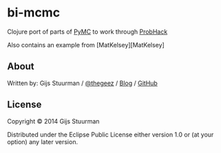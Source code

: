 # bi-mcmc

Clojure port of parts of [PyMC][PyMC] to work through [ProbHack] 

Also contains an example from [MatKelsey][MatKelsey]

[PyMC]: https://github.com/pymc-devs/pymc
[ProbHack]:
https://github.com/CamDavidsonPilon/Probabilistic-Programming-and-Bayesian-Methods-for-Hackers
[MatKelcey]: http://matpalm.com/blog/2012/12/27/dead_simple_pymc/

## About

Written by:
Gijs Stuurman / [@thegeez][twt] / [Blog][blog] / [GitHub][github]

[twt]: http://twitter.com/thegeez
[blog]: http://thegeez.github.com
[github]: https://github.com/thegeez

## License

Copyright © 2014 Gijs Stuurman

Distributed under the Eclipse Public License either version 1.0 or (at
your option) any later version.
